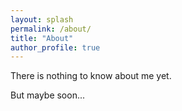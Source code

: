 ```yaml
---
layout: splash
permalink: /about/
title: "About"
author_profile: true
---
```


There is nothing to know about me yet. 

But maybe soon...